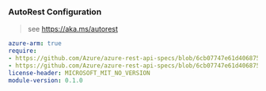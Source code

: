 ### AutoRest Configuration

> see https://aka.ms/autorest

``` yaml
azure-arm: true
require:
- https://github.com/Azure/azure-rest-api-specs/blob/6cb07747e61d4068750cb2666ab1b32197037dbf/specification/scvmm/resource-manager/readme.md
- https://github.com/Azure/azure-rest-api-specs/blob/6cb07747e61d4068750cb2666ab1b32197037dbf/specification/scvmm/resource-manager/readme.go.md
license-header: MICROSOFT_MIT_NO_VERSION
module-version: 0.1.0

```